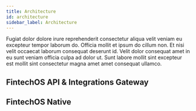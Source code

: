 ```yaml
---
title: Architecture
id: architecture
sidebar_label: Architecture
---
```


Fugiat dolor dolore irure reprehenderit consectetur aliqua velit veniam eu excepteur tempor laborum do. Officia mollit et ipsum do cillum non. Et nisi velit occaecat laborum consequat deserunt id. Velit dolor consequat amet in eu sunt veniam officia culpa ad dolor ut. Sunt labore mollit sint excepteur est mollit sint consectetur magna amet amet consequat ullamco.

## FintechOS API & Integrations Gateway

## FintechOS Native


